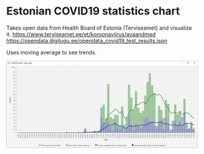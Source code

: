 # Estonian COVID19 statistics chart

Takes open data from Health Board of Estonia (Terviseamet) and visualize it.
https://www.terviseamet.ee/et/koroonaviirus/avaandmed
https://opendata.digilugu.ee/opendata_covid19_test_results.json

Uses moving average to see trends.

![Screenshot at 22 Apr 2020](https://github.com/smkv/korona-stat/raw/master/covid19.png)
